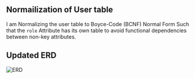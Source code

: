 ## Normailization of User table
I am Normalizing the user table to Boyce-Code (BCNF) Normal Form Such that the `role` Attribute
has its own table to avoid functional dependencies between non-key attributes.
## Updated ERD
![ERD](https://i.imgur.com/tesV3K3.png)